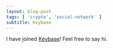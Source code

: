 ```yaml
---
layout: blog-post
tags: [ 'crypto', 'social-network' ]
subtitle: Keybase
---
```


I have joined [Keybase][1]! Feel free to say hi.

[1]: https://keybase.io/volatiledream
